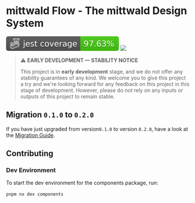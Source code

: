 # mittwald Flow - The mittwald Design System

![jest coverage](https://raw.githubusercontent.com/mittwald/flow/badges/badges/coverage-jest%20coverage.svg)
<a href="https://mittwald.github.io/flow-previews/storybook-main" target="_blank"><img src="https://raw.githubusercontent.com/storybooks/brand/master/badge/badge-storybook.svg"></a>

> ⚠️ **EARLY DEVELOPMENT &mdash; STABILITY NOTICE**
>
> This project is in **early development** stage, and we do not offer any
> stability guarantees of any kind. We welcome you to give this project a try
> and we're looking forward for any feedback on this project in this stage of
> development. However, please do not rely on any inputs or outputs of this
> project to remain stable.

## Migration `0.1.0` to `0.2.0`

If you have just upgraded from version`0.1.0` to version `0.2.0`, have a look at
the [Migration Guide](/packages/components/MIGRATION.md).

## Contributing

### Dev Environment

To start the dev environment for the components package, run:

```shell
pnpm nx dev components
```
